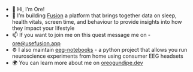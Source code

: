 - 👋 Hi, I’m Ore!
- 👀 I’m building [Fusion](https://usefusion.app/) a platform that brings together data on sleep, health vitals, screen time, and behaviour to provide insights into how they impact your lifestyle
- 📫 If you want to join me on this quest message me on - ore@usefusion.app
- ⚙️  I also maintain [eeg-notebooks]( https://github.com/NeuroTechX/eeg-notebooks) - a python project that allows you run neuroscience experiments from home using consumer EEG headsets
- 🌍 You can learn more about me on [oreogundipe.dev](https://oreogundipe.dev)
<!---
oreHGA/oreHGA is a ✨ special ✨ repository because its `README.md` (this file) appears on your GitHub profile.
You can click the Preview link to take a look at your changes.
--->
